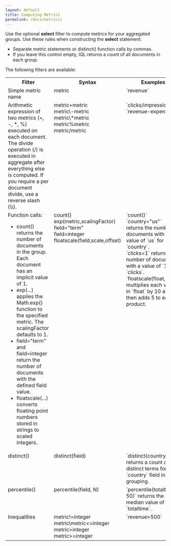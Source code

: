 ```yaml
---
layout: default
title: Computing Metrics
permalink: /docs/metrics/
---
```


Use the optional **select** filter to compute metrics for your aggregated groups. Use these rules when constructing the **select** statement:

- Separate metric statements or distinct() function calls by commas.
- If you leave this control empty, IQL returns a count of all documents in each group. 

The following filters are available:
<table>
  <tr>
    <th>Filter</th>
    <th>Syntax</th>
    <th>Examples</th>
  </tr>
  <tr>
    <td valign="top">Simple metric name</td>
    <td valign="top">metric</td>
    <td valign="top">`revenue`</td>
  </tr>
  <tr>
    <td valign="top">Arithmetic expression of two metrics (+, -, *, %) executed on each document. <br>The divide operation (/) is executed in aggregate after everything else is computed. If you require a per document divide, use a reverse slash (\\). </td>
    <td valign="top">metric+metric<br>metric\-metric<br>metric\*metric<br>metric%metric<br>metric/metric</td>
    <td valign="top">`clicks/impressions`<br>`revenue-expenses`</td>
  </tr>
  <tr>
    <td valign="top">Function calls:
    <ul>
       <li>count() returns the number of documents in the group. Each document has an implicit value of 1.</li>
       <li>exp(...) applies the Math.exp() function to the specified metric. The scalingFactor defaults to 1.  </li>
       <li>field="term" and field=integer return the number of documents with the defined field value.</li>
       <li>floatscale(...) converts floating point numbers stored in strings to scaled integers.</li>
     </ul>
       
</td>
    <td valign="top">count()<br>exp(metric,scalingFactor)<br>field="term"<br>field=integer<br>floatscale(field,scale,offset)</td>
    <td valign="top">`count()` <br>`country="us"` returns the number of documents with a value of `us` for `country`. <br>`clicks=1` returns the number of documents with a value of `1` for `clicks`.<br>`floatscale(float,10,5)` multiplies each value in `float` by 10 and then adds 5 to each product.</td>
  </tr>
  <tr>
    <td valign="top">distinct()</td>
    <td valign="top">distinct(field)</td>
    <td valign="top">`distinct(country)` returns a count of distinct terms for the `country` field in each grouping.</td>
  </tr>
  <tr>
    <td valign="top">percentile()</td>
    <td valign="top">percentile(field,&nbsp;N)</td>
    <td valign="top">`percentile(totaltime, 50)` returns the median value of `totaltime`.</td>
  </tr>
    <tr>
    <td valign="top">Inequalities</td>
    <td valign="top">metric!=integer<br>metric\<integer<br>metric<=integer<br>metric>integer<br>metric>=integer</td>
    <td valign="top">`revenue>500`</td>
  </tr>

</table>

